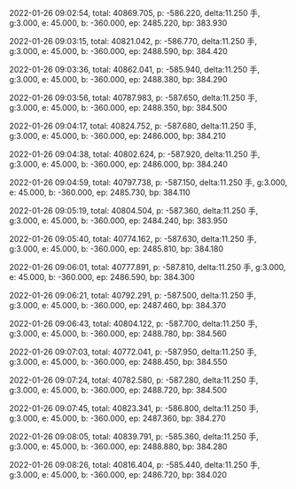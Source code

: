 2022-01-26 09:02:54, total: 40869.705, p: -586.220, delta:11.250 手, g:3.000, e: 45.000, b: -360.000, ep: 2485.220, bp: 383.930

2022-01-26 09:03:15, total: 40821.042, p: -586.770, delta:11.250 手, g:3.000, e: 45.000, b: -360.000, ep: 2488.590, bp: 384.420

2022-01-26 09:03:36, total: 40862.041, p: -585.940, delta:11.250 手, g:3.000, e: 45.000, b: -360.000, ep: 2488.380, bp: 384.290

2022-01-26 09:03:56, total: 40787.983, p: -587.650, delta:11.250 手, g:3.000, e: 45.000, b: -360.000, ep: 2488.350, bp: 384.500

2022-01-26 09:04:17, total: 40824.752, p: -587.680, delta:11.250 手, g:3.000, e: 45.000, b: -360.000, ep: 2486.000, bp: 384.210

2022-01-26 09:04:38, total: 40802.624, p: -587.920, delta:11.250 手, g:3.000, e: 45.000, b: -360.000, ep: 2486.000, bp: 384.240

2022-01-26 09:04:59, total: 40797.738, p: -587.150, delta:11.250 手, g:3.000, e: 45.000, b: -360.000, ep: 2485.730, bp: 384.110

2022-01-26 09:05:19, total: 40804.504, p: -587.360, delta:11.250 手, g:3.000, e: 45.000, b: -360.000, ep: 2484.240, bp: 383.950

2022-01-26 09:05:40, total: 40774.162, p: -587.630, delta:11.250 手, g:3.000, e: 45.000, b: -360.000, ep: 2485.810, bp: 384.180

2022-01-26 09:06:01, total: 40777.891, p: -587.810, delta:11.250 手, g:3.000, e: 45.000, b: -360.000, ep: 2486.590, bp: 384.300

2022-01-26 09:06:21, total: 40792.291, p: -587.500, delta:11.250 手, g:3.000, e: 45.000, b: -360.000, ep: 2487.460, bp: 384.370

2022-01-26 09:06:43, total: 40804.122, p: -587.700, delta:11.250 手, g:3.000, e: 45.000, b: -360.000, ep: 2488.780, bp: 384.560

2022-01-26 09:07:03, total: 40772.041, p: -587.950, delta:11.250 手, g:3.000, e: 45.000, b: -360.000, ep: 2488.450, bp: 384.550

2022-01-26 09:07:24, total: 40782.580, p: -587.280, delta:11.250 手, g:3.000, e: 45.000, b: -360.000, ep: 2488.720, bp: 384.500

2022-01-26 09:07:45, total: 40823.341, p: -586.800, delta:11.250 手, g:3.000, e: 45.000, b: -360.000, ep: 2487.360, bp: 384.270

2022-01-26 09:08:05, total: 40839.791, p: -585.360, delta:11.250 手, g:3.000, e: 45.000, b: -360.000, ep: 2488.880, bp: 384.280

2022-01-26 09:08:26, total: 40816.404, p: -585.440, delta:11.250 手, g:3.000, e: 45.000, b: -360.000, ep: 2486.720, bp: 384.020